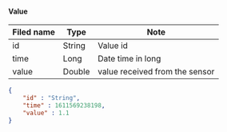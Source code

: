 #### Value
Filed name | Type | Note
------------ | ------------- | -------------
id | String | Value id
time | Long | Date time in long
value | Double | value received from the sensor

```json
{
    "id" : "String",
    "time" : 1611569238198,
    "value" : 1.1
}

```
